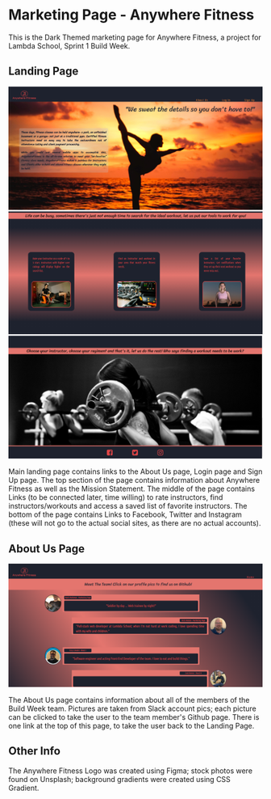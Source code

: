 # Marketing Page - Anywhere Fitness

This is the Dark Themed marketing page for Anywhere Fitness, a project for Lambda School, Sprint 1 Build Week.

## Landing Page

<img src="Images/Landing%20Page%201.png" alt="Landing Page 1">

<img src="Images/Landing%20Page%202.png" alt="Landing Page 2">

<img src="Images/Landing%20Page%203.png" alt="Landing Page 3">

Main landing page contains links to the About Us page, Login page and Sign Up page.  The top section of the page contains information about Anywhere Fitness as well as the Mission Statement.  The middle of the page contains Links (to be connected later, time willing) to rate instructors, find instructors/workouts and access a saved list of favorite instructors.  The bottom of the page contains Links to Facebook, Twitter and Instagram (these will not go to the actual social sites, as there are no actual accounts).

## About Us Page

<img src="Images/About%20Us%20Page.png" alt="About Us Page">

The About Us page contains information about all of the members of the Build Week team.  Pictures are taken from Slack account pics; each picture can be clicked to take the user to the team member's Github page.  There is one link at the top of this page, to take the user back to the Landing Page.

## Other Info

The Anywhere Fitness Logo was created using Figma; stock photos were found on Unsplash; background gradients were created using CSS Gradient.